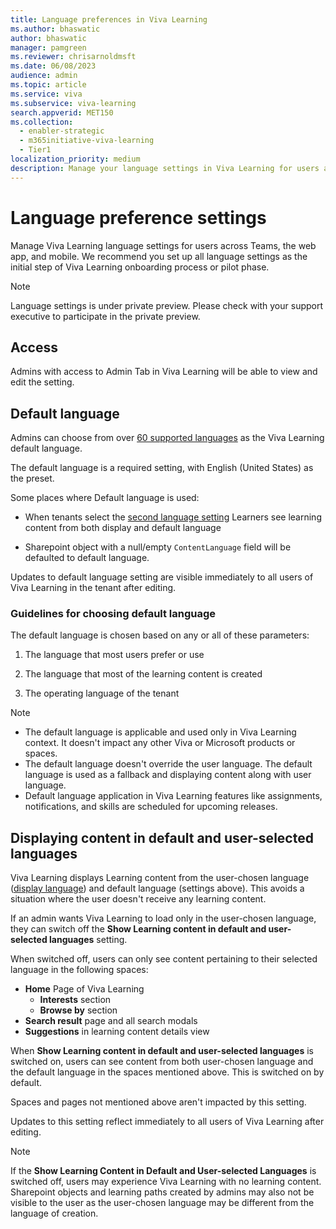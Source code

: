 ```yaml
---
title: Language preferences in Viva Learning
ms.author: bhaswatic
author: bhaswatic
manager: pamgreen
ms.reviewer: chrisarnoldmsft
ms.date: 06/08/2023
audience: admin
ms.topic: article
ms.service: viva
ms.subservice: viva-learning
search.appverid: MET150
ms.collection:
  - enabler-strategic
  - m365initiative-viva-learning
  - Tier1
localization_priority: medium
description: Manage your language settings in Viva Learning for users across Teams, webapp and mobile. 
---
```


# Language preference settings

Manage Viva Learning language settings for users across Teams, the web app, and mobile. We recommend you set up all language settings as the initial step of Viva Learning onboarding process or pilot phase.


> [!NOTE]
> Language settings is under private preview. Please check with your support executive to participate in the private preview.

## Access

Admins with access to Admin Tab in Viva Learning will be able to view and edit the setting.

## Default language 

Admins can choose from over [60 supported languages](/viva/learning/viva-learning-supported-languages) as the Viva Learning default language.

The default language is a required setting, with English (United States) as the preset.  


Some places where Default language is used: 

- When tenants select the [second language setting](#displaying-content-in-default-and-user-selected-languages)
Learners see learning content from both display and default language

- Sharepoint object with a null/empty `ContentLanguage` field will be defaulted to default language.

Updates to default language setting are visible immediately to all users of Viva Learning in the tenant after editing.

### Guidelines for choosing default language

The default language is chosen based on any or all of these parameters:

1. The language that most users prefer or use

1. The language that most of the learning content is created

1. The operating language of the tenant

> [!NOTE]
>
>- The default language is applicable and used only in Viva Learning context. It doesn't impact any other Viva or Microsoft products or spaces.
>- The default language doesn't override the user language. The default language is used as a fallback and displaying content along with user language.
>- Default language application in Viva Learning features like assignments, notifications, and skills are scheduled for upcoming releases.

## Displaying content in default and user-selected languages

Viva Learning displays Learning content from the user-chosen language ([display language](/viva/learning/language-overview/#display-language)) and default language (settings above). This avoids a situation where the user doesn't receive any learning content.

If an admin wants Viva Learning to load only in the user-chosen language, they can switch off the **Show Learning content in default and user-selected languages** setting. 

When switched off, users can only see content pertaining to their selected language in the following spaces:

- **Home** Page of Viva Learning
  - **Interests** section
  - **Browse by** section
- **Search result** page and all search modals
- **Suggestions** in learning content details view

When **Show Learning content in default and user-selected languages** is switched on, users can see content from both user-chosen language and the default language in the spaces mentioned above. This is switched on by default.

Spaces and pages not mentioned above aren't impacted by this setting.

Updates to this setting reflect immediately to all users of Viva Learning after editing.

> [!NOTE]
> If the **Show Learning Content in Default and User-selected Languages** is switched off, users may experience Viva Learning with no learning content.
Sharepoint objects and learning paths created by admins may also not be visible to the user as the user-chosen language may be different from the language of creation.
